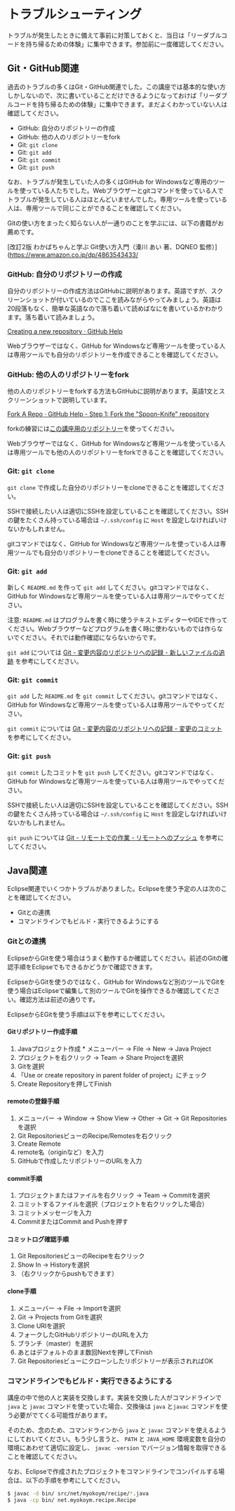 # トラブルシューティング

トラブルが発生したときに備えて事前に対策しておくと、当日は「リーダブルコードを持ち帰るための体験」に集中できます。参加前に一度確認してください。

## Git・GitHub関連

過去のトラブルの多くはGit・GitHub関連でした。この講座では基本的な使い方しかしないので、次に書いていることだけできるようになっておけば「リーダブルコードを持ち帰るための体験」に集中できます。まだよくわかっていない人は確認してください。

  * GitHub: 自分のリポジトリーの作成
  * GitHub: 他の人のリポジトリーをfork
  * Git: `git clone`
  * Git: `git add`
  * Git: `git commit`
  * Git: `git push`

なお、トラブルが発生していた人の多くはGitHub for Windowsなど専用のツールを使っている人たちでした。Webブラウザーとgitコマンドを使っている人でトラブルが発生している人はほとんどいませんでした。専用ツールを使っている人は、専用ツールで同じことができることを確認してください。

Gitの使い方をまったく知らない人が一通りのことを学ぶには、以下の書籍がお薦めです。

[改訂2版 わかばちゃんと学ぶ Git使い方入門（湊川 あい 著、DQNEO 監修）](https://www.amazon.co.jp/dp/4863543433/


### GitHub: 自分のリポジトリーの作成

自分のリポジトリーの作成方法はGitHubに説明があります。英語ですが、スクリーンショットが付いているのでここを読みながらやってみましょう。英語は20段落もなく、簡単な英語なので落ち着いて読めばなにを書いているかわかります。落ち着いて読みましょう。

[Creating a new repository · GitHub Help](https://help.github.com/articles/creating-a-new-repository)

Webブラウザーではなく、GitHub for Windowsなど専用ツールを使っている人は専用ツールでも自分のリポジトリーを作成できることを確認してください。

### GitHub: 他の人のリポジトリーをfork

他の人のリポジトリーをforkする方法もGitHubに説明があります。英語1文とスクリーンショットで説明しています。

[Fork A Repo · GitHub Help - Step 1: Fork the "Spoon-Knife" repository](https://help.github.com/articles/fork-a-repo#step-1-fork-the-spoon-knife-repository)

forkの練習には[この講座用のリポジトリー](https://github.com/clear-code/readable-code-workshop)を使ってください。

Webブラウザーではなく、GitHub for Windowsなど専用ツールを使っている人は専用ツールでも他の人のリポジトリーをforkできることを確認してください。

### Git: `git clone`

`git clone` で作成した自分のリポジトリーをcloneできることを確認してください。

SSHで接続したい人は適切にSSHを設定していることを確認してください。SSHの鍵をたくさん持っている場合は `~/.ssh/config` に `Host` を設定しなければいけないかもしれません。

gitコマンドではなく、GitHub for Windowsなど専用ツールを使っている人は専用ツールでも自分のリポジトリーをcloneできることを確認してください。

### Git: `git add`

新しく `README.md` を作って `git add` してください。gitコマンドではなく、GitHub for Windowsなど専用ツールを使っている人は専用ツールでやってください。

注意: `README.md` はプログラムを書く時に使うテキストエディターやIDEで作ってください。Webブラウザーなどプログラムを書く時に使わないものでは作らないでください。それでは動作確認にならないからです。

`git add` については [Git - 変更内容のリポジトリへの記録 - 新しいファイルの追跡](http://git-scm.com/book/ja/Git-%E3%81%AE%E5%9F%BA%E6%9C%AC-%E5%A4%89%E6%9B%B4%E5%86%85%E5%AE%B9%E3%81%AE%E3%83%AA%E3%83%9D%E3%82%B8%E3%83%88%E3%83%AA%E3%81%B8%E3%81%AE%E8%A8%98%E9%8C%B2#%E6%96%B0%E3%81%97%E3%81%84%E3%83%95%E3%82%A1%E3%82%A4%E3%83%AB%E3%81%AE%E8%BF%BD%E8%B7%A1) を参考にしてください。

### Git: `git commit`

`git add` した `README.md` を `git commit` してください。gitコマンドではなく、GitHub for Windowsなど専用ツールを使っている人は専用ツールでやってください。

`git commit` については [Git - 変更内容のリポジトリへの記録 - 変更のコミット](http://git-scm.com/book/ja/Git-%E3%81%AE%E5%9F%BA%E6%9C%AC-%E5%A4%89%E6%9B%B4%E5%86%85%E5%AE%B9%E3%81%AE%E3%83%AA%E3%83%9D%E3%82%B8%E3%83%88%E3%83%AA%E3%81%B8%E3%81%AE%E8%A8%98%E9%8C%B2#%E5%A4%89%E6%9B%B4%E3%81%AE%E3%82%B3%E3%83%9F%E3%83%83%E3%83%88) を参考にしてください。

### Git: `git push`

`git commit` したコミットを `git push` してください。gitコマンドではなく、GitHub for Windowsなど専用ツールを使っている人は専用ツールでやってください。

SSHで接続したい人は適切にSSHを設定していることを確認してください。SSHの鍵をたくさん持っている場合は `~/.ssh/config` に `Host` を設定しなければいけないかもしれません。

`git push` については [Git - リモートでの作業 - リモートへのプッシュ](http://git-scm.com/book/ja/Git-%E3%81%AE%E5%9F%BA%E6%9C%AC-%E3%83%AA%E3%83%A2%E3%83%BC%E3%83%88%E3%81%A7%E3%81%AE%E4%BD%9C%E6%A5%AD#%E3%83%AA%E3%83%A2%E3%83%BC%E3%83%88%E3%81%B8%E3%81%AE%E3%83%97%E3%83%83%E3%82%B7%E3%83%A5) を参考にしてください。

## Java関連

Eclipse関連でいくつかトラブルがありました。Eclipseを使う予定の人は次のことを確認してください。

  * Gitとの連携
  * コマンドラインでもビルド・実行できるようにする

### Gitとの連携

EclipseからGitを使う場合はうまく動作するか確認してください。前述のGitの確認手順をEclipseでもできるかどうかで確認できます。

EclipseからGitを使うのではなく、GitHub for Windowsなど別のツールでGitを使う場合はEclipseで編集して別のツールでGitを操作できるか確認してください。確認方法は前述の通りです。

EclipseからEGitを使う手順は以下を参考にしてください。

#### Gitリポジトリー作成手順

  1. Javaプロジェクト作成
    * メニューバー -> File -> New -> Java Project
  2. プロジェクトを右クリック -> Team -> Share Projectを選択
  3. Gitを選択
  4. 「Use or create repository in parent folder of project」にチェック
  5. Create Repositoryを押してFinish

#### remoteの登録手順

  1. メニューバー -> Window -> Show View -> Other -> Git -> Git Repositoriesを選択
  2. Git RepositoriesビューのRecipe/Remotesを右クリック
  3. Create Remote
  4. remote名（originなど）を入力
  5. GitHubで作成したリポジトリーのURLを入力

#### commit手順

  1. プロジェクトまたはファイルを右クリック -> Team -> Commitを選択
  2. コミットするファイルを選択（プロジェクトを右クリックした場合）
  3. コミットメッセージを入力
  4. CommitまたはCommit and Pushを押す

#### コミットログ確認手順

  1. Git RepositoriesビューのRecipeを右クリック
  2. Show In -> Historyを選択
  3. （右クリックからpushもできます）

#### clone手順

  1. メニューバー -> File -> Importを選択
  2. Git -> Projects from Gitを選択
  3. Clone URIを選択
  4. フォークしたGitHubリポジトリーのURLを入力
  5. ブランチ（master）を選択
  6. あとはデフォルトのまま数回Nextを押してFinish
  7. Git Repositoriesビューにクローンしたリポジトリーが表示されればOK

### コマンドラインでもビルド・実行できるようにする

講座の中で他の人と実装を交換します。実装を交換した人がコマンドラインで `java` と `javac` コマンドを使っていた場合、交換後は `java` と`javac` コマンドを使う必要がでてくる可能性があります。

そのため、念のため、コマンドラインから `java` と `javac` コマンドを使えるようにしておいてください。もう少し言うと、 `PATH` と `JAVA_HOME` 環境変数を自分の環境にあわせて適切に設定し、 `javac -version` でバージョン情報を取得できることを確認してください。

なお、Eclipseで作成されたプロジェクトをコマンドラインでコンパイルする場合は、以下の手順を参考にしてください。

```bash
$ javac -d bin/ src/net/myokoym/recipe/*.java
$ java -cp bin/ net.myokoym.recipe.Recipe
```
